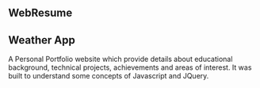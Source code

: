 

WebResume
-----------------------

Weather App
---------------------------------

A Personal Portfolio website which provide details about educational background, technical projects,
achievements and areas of interest.
It was built to understand some concepts of Javascript and JQuery.
